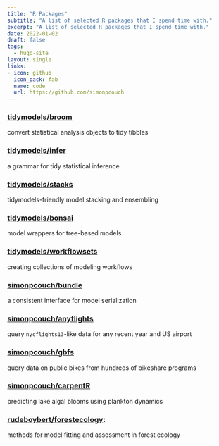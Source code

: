 ```yaml
---
title: "R Packages"
subtitle: "A list of selected R packages that I spend time with."
excerpt: "A list of selected R packages that I spend time with."
date: 2022-01-02
draft: false
tags:
  - hugo-site
layout: single
links:
- icon: github
  icon_pack: fab
  name: code
  url: https://github.com/simonpcouch
---
```


### [tidymodels/broom](https://github.com/tidymodels/broom)

convert statistical analysis objects to tidy tibbles

###  [tidymodels/infer](https://github.com/tidymodels/infer) 

a grammar for tidy statistical inference

###  [tidymodels/stacks](https://github.com/tidymodels/stacks) 

tidymodels-friendly model stacking and ensembling

###  [tidymodels/bonsai](https://github.com/tidymodels/bonsai) 

model wrappers for tree-based models

###  [tidymodels/workflowsets](https://github.com/tidymodels/workflowsets) 

creating collections of modeling workflows

###  [simonpcouch/bundle](https://github.com/simonpcouch/bundle)

a consistent interface for model serialization

### [simonpcouch/anyflights](https://github.com/simonpcouch/anyflights)

query `nycflights13`-like data for any recent year and US airport

### [simonpcouch/gbfs](https://github.com/simonpcouch/gbfs)

query data on public bikes from hundreds of bikeshare programs

### [simonpcouch/carpentR](https://github.com/simonpcouch/carpentR)

predicting lake algal blooms using plankton dynamics

### [rudeboybert/forestecology](https://github.com/rudeboybert/forestecology): 

methods for model fitting and assessment in forest ecology


